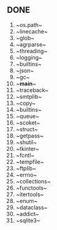 ## DONE
1. ~os.path~
2. ~linecache~
3. ~glob~
4. ~agrparse~
5. ~threading~
6. ~logging~
7. ~builtins~
8. ~json~
9. ~gc~
10. ~__main__~
11. ~traceback~
12. ~smtplib~
13. ~copy~
14. ~builtins~
15. ~queue~
16. ~scoket~
17. ~struct~
18. ~getpass~
19. ~shutil~
20. ~tkinter~
21. ~fcntl~
22. ~tempfile~
23. ~ftplib~
24. ~errno~
25. ~collections~
26. ~functools~
27. ~itertools~
28. ~enum~
29. ~dataclass~
30. ~addict~
31. ~sqlite3~
